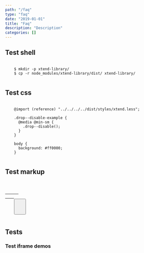 ```yaml
---
path: "/faq"
type: "faq"
date: "2019-01-01"
title: "Faq"
description: "Description"
categories: []
---
```


<h2>Test shell</h2>

<pre>
  <code class="language-shell">
    $ mkdir -p xtend-library/
    $ cp -r node_modules/xtend-library/dist/ xtend-library/
  </code>
</pre>

<h2>Test css</h2>

<pre>
  <code class="language-css">
    @import (reference) "../../../../dist/styles/xtend.less";
    
    .drop--disable-example {
      @media @min-sm {
        .drop--disable();
      }
    }
    
    body {
      background: #ff0000;
    }
  </code>
</pre>

<h2>Test markup</h2>

<pre>
  <code class="language-markup">
    <a href="#" class="btn">
      <span><!-- content --></span>
    </a>
    <button type="button" class="btn">
      <span><!-- content --></span>
    </button>
  </code>
</pre>

<h2>Tests</h2>

<h3>Test iframe demos</h2>

<demo>
  <div class="demo-inner">
    <div class="demo-item" data-iframe="/demos/iframe-test" data-name="iframe">
    </div>
    <div class="demo-item" data-iframe="/demos/react-test" data-name="react">
    </div>
  </div>
</demo>
